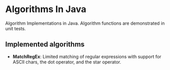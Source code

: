 # Algorithms In Java

Algorithm Implementations in Java. Algorithm functions are demonstrated in unit tests.

## Implemented algorithms

- **MatchRegEx**: Limited matching of regular expressions with support for ASCII chars, the dot operator, and the star operator. 